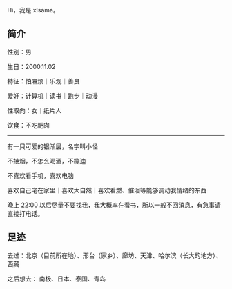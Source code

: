 Hi，我是 xlsama。

## 简介

性别：男

生日：2000.11.02

特征：怕麻烦｜乐观｜善良

爱好：计算机｜读书｜跑步｜动漫

性取向：女｜纸片人

饮食：不吃肥肉

---

有一只可爱的银渐层，名字叫小怪

不抽烟，不怎么喝酒，不蹦迪

不喜欢看手机，喜欢电脑

喜欢自己宅在家里｜喜欢大自然｜喜欢看燃、催泪等能够调动我情绪的东西

晚上 22:00 以后尽量不要找我，我大概率在看书，所以一般不回消息，有急事请直接打电话。

## 足迹

去过：北京（目前所在地）、邢台（家乡）、廊坊、天津、哈尔滨（长大的地方）、西藏

之后想去： 南极、日本、泰国、青岛
